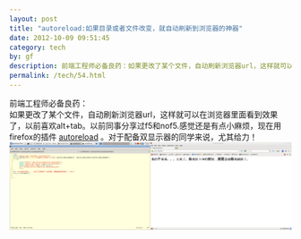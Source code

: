 ```yaml
---
layout: post
title: "autoreload:如果目录或者文件改变，就自动刷新到浏览器的神器"
date: 2012-10-09 09:51:45
category: tech
by: gf
description: 前端工程师必备良药：如果更改了某个文件，自动刷新浏览器url，这样就可以在浏览器里面看到效果了，以前喜欢alt+tab。以前同事分享过f5和nof5.感觉还是有点小麻烦，现在用firefox的
permalink: /tech/54.html
---
```

前端工程师必备良药：  
如果更改了某个文件，自动刷新浏览器url，这样就可以在浏览器里面看到效果了，以前喜欢alt+tab。以前同事分享过f5和nof5.感觉还是有点小麻烦，现在用firefox的插件 [autoreload][] 。对于配备双显示器的同学来说，尤其给力！ [![autoreload][autoreload 1]][autoreload_autoreload 1]


[autoreload]: https://addons.mozilla.org/en-US/firefox/addon/auto-reload/
[autoreload 1]: /gfzjus_blog/tech/2014-10-22/1cc7671d71cfd621ae3b894f52f3de12.png
[autoreload_autoreload 1]: http://gfzj-wordpress.stor.sinaapp.com/uploads/2012/10/Screenshot-10092012-101810-AM.png
